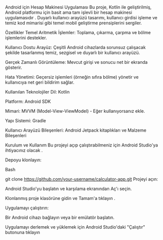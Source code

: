 Android için Hesap Makinesi Uygulaması
Bu proje, Kotlin ile geliştirilmiş, Android platformu için basit ama tam işlevli bir hesap makinesi uygulamasıdır . Duyarlı kullanıcı arayüzü tasarımı, kullanıcı girdisi işleme ve temiz kod mimarisi gibi temel mobil geliştirme prensiplerini sergiler.

Özellikler
Temel Aritmetik İşlemler: Toplama, çıkarma, çarpma ve bölme işlemlerini destekler.

Kullanıcı Dostu Arayüz: Çeşitli Android cihazlarda sorunsuz çalışacak şekilde tasarlanmış temiz, sezgisel ve duyarlı bir kullanıcı arayüzü.

Gerçek Zamanlı Görüntüleme: Mevcut girişi ve sonucu net bir ekranda gösterir.

Hata Yönetimi: Geçersiz işlemleri (örneğin sıfıra bölme) yönetir ve kullanıcıya net geri bildirim sağlar.

Kullanılan Teknolojiler
Dil: Kotlin

Platform: Android SDK

Mimari: MVVM (Model-View-ViewModel) - Eğer kullanıyorsanız ekle.

Yapı Sistemi: Gradle

Kullanıcı Arayüzü Bileşenleri: Android Jetpack kitaplıkları ve Malzeme Bileşenleri

Kurulum ve Kullanım
Bu projeyi açıp çalıştırabilmeniz için Android Studio'ya ihtiyacınız olacak .

Depoyu klonlayın:

Bash

git clone https://github.com/your-username/calculator-app.git
Projeyi açın:

Android Studio'yu başlatın ve karşılama ekranından Aç'ı seçin.

Klonlanmış proje klasörüne gidin ve Tamam'a tıklayın .

Uygulamayı çalıştırın:

Bir Android cihazı bağlayın veya bir emülatör başlatın.

Uygulamayı derlemek ve yüklemek için Android Studio'daki "Çalıştır" butonuna tıklayın 
